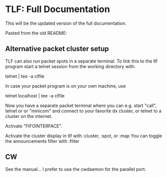 # TLF: Full Documentation

This will be the updated version of the full documentation.

Pasted from the old README:

## Alternative packet cluster setup

TLF can also run packet spots in a separate terminal. To link this to the tlf program
start a telnet session from the working directory with:

telnet <network node> | tee -a  clfile

In case your packet program is on your own machine, use

telnet localhost | tee -a clfile

Now you have a separate packet terminal where you can e.g. start "call", telnet  or
or "minicom" and connect to your favorite dx cluster, or telnet to a cluster
on the internet.

Activate "FIFOINTERFACE".

Activate the cluster display in tlf with :cluster, :spot, or :map
You can toggle the announcements filter with :filter

## CW

See the manual... I prefer to use the cwdaemon for the parallel port.
